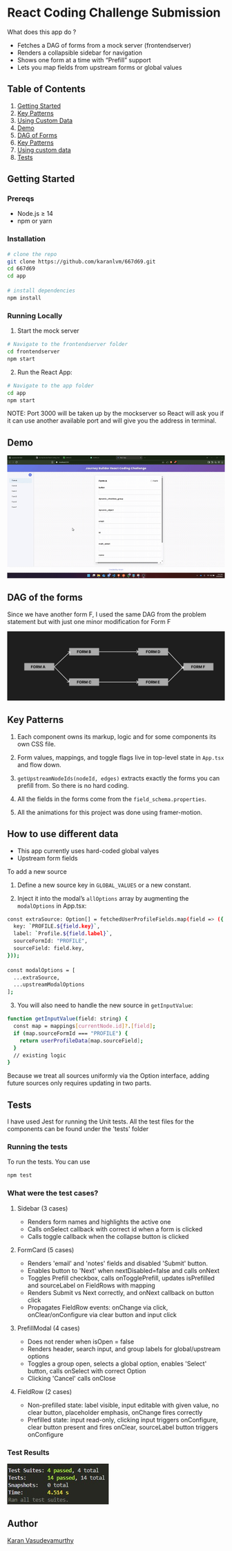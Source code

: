 # React Coding Challenge Submission

What does this app do ?

- Fetches a DAG of forms from a mock server (frontendserver)
- Renders a collapsible sidebar for navigation  
- Shows one form at a time with “Prefill” support  
- Lets you map fields from upstream forms or global values 

## Table of Contents

1. [Getting Started](#getting-started)
2. [Key Patterns](#key-patterns)
3. [Using Custom Data](#how-to-use-different-data)
4. [Demo](#demo)
5. [DAG of Forms](#dag-of-the-forms)
6. [Key Patterns](#key-patterns)
7. [Using custom data](#how-to-use-different-data)
8. [Tests](#tests)

## Getting Started
### Prereqs


- Node.js ≥ 14  
- npm or yarn 

### Installation

```bash
# clone the repo
git clone https://github.com/karanlvm/667d69.git
cd 667d69
cd app

# install dependencies
npm install
```

### Running Locally

1. Start the mock server

```bash
# Navigate to the frontendserver folder
cd frontendserver
npm start
```

2. Run the React App:

```bash
# Navigate to the app folder
cd app
npm start
```

NOTE: Port 3000 will be taken up by the mockserver so React will ask you if it can use another available port and will give you the address in terminal.

## Demo
![Demo Video](demo.gif)

## DAG of the forms
Since we have another form F, I used the same DAG from the problem statement but with just one minor modification for Form F

![Dag of forms](DAG.jpg)

## Key Patterns

1. Each component owns its markup, logic and for some components its own CSS file.

2. Form values, mappings, and toggle flags live in top-level state in `App.tsx` and flow down.

3. `getUpstreamNodeIds(nodeId, edges)` extracts exactly the forms you can prefill from. So there is no hard coding.

4. All the fields in the forms come from the `field_schema.properties`.

5. All the animations for this project was done using framer-motion.

## How to use different data
- This app currently uses hard-coded global valyes
- Upstream form fields

To add a new source
1. Define a new source key in `GLOBAL_VALUES` or a new constant.

2. Inject it into the modal’s `allOptions` array by augmenting the `modalOptions` in App.tsx:
```bash
const extraSource: Option[] = fetchedUserProfileFields.map(field => ({
  key: `PROFILE.${field.key}`,
  label: `Profile.${field.label}`,
  sourceFormId: "PROFILE",
  sourceField: field.key,
}));

const modalOptions = [
  ...extraSource,
  ...upstreamModalOptions
];
```
3. You will also need to handle the new source in `getInputValue`:
```bash
function getInputValue(field: string) {
  const map = mappings[currentNode.id]?.[field];
  if (map.sourceFormId === "PROFILE") {
    return userProfileData[map.sourceField];
  }
  // existing logic
}
```
Because we treat all sources uniformly via the Option interface, adding future sources only requires updating in two parts.

## Tests

I have used Jest for running the Unit tests. All the test files for the components can be found under the 'tests' folder

### Running the tests

To run the tests. You can use

```bash
npm test
```

### What were the test cases?

1. Sidebar (3 cases)
    - Renders form names and highlights the active one
    - Calls onSelect callback with correct id when a form is clicked
    - Calls toggle callback when the collapse button is clicked

2. FormCard (5 cases)
    - Renders 'email' and 'notes' fields and disabled 'Submit' button.
    - Enables button to 'Next' when nextDisabled=false and calls onNext
    - Toggles Prefill checkbox, calls onTogglePrefill, updates isPrefilled and sourceLabel on FieldRows with mapping
    - Renders Submit vs Next correctly, and onNext callback on button click
    - Propagates FieldRow events: onChange via click, onClear/onConfigure via clear button and input click

3. PrefillModal (4 cases)
    - Does not render when isOpen = false
    - Renders header, search input, and group labels for global/upstream options
    - Toggles a group open, selects a global option, enables 'Select' button, calls onSelect with correct Option
    - Clicking 'Cancel' calls onClose

4. FieldRow (2 cases)
    - Non-prefilled state: label visible, input editable with given value, no clear button, placeholder emphasis, onChange fires correctly
    - Prefilled state: input read-only, clicking input triggers onConfigure, clear button present and fires onClear, sourceLabel button triggers onConfigure


### Test Results

![Test Results](TestResults.jpg)

## Author
[Karan Vasudevamurthy](https://karanlvm.info)
